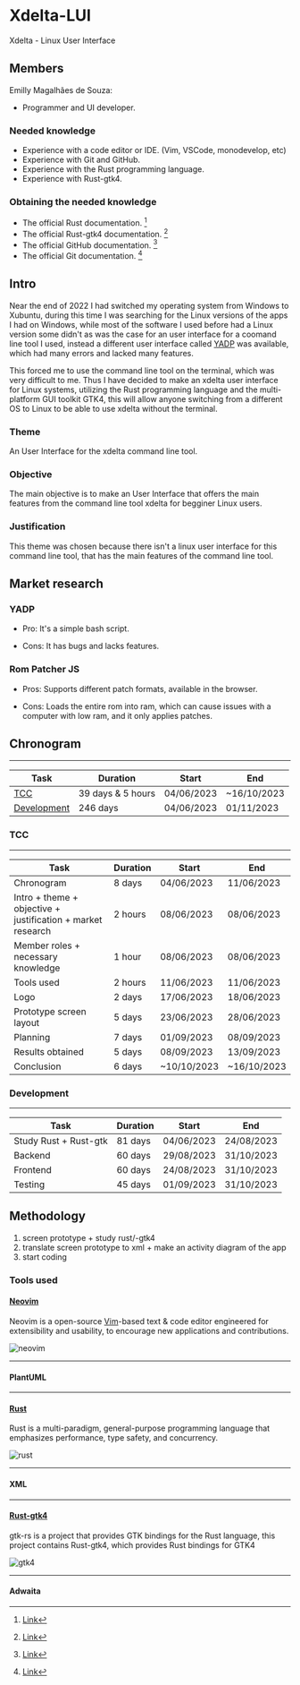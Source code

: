 # Xdelta-LUI

Xdelta - Linux User Interface

## Members                  <!-- {{{ -->

Emilly Magalhães de Souza:

- Programmer and UI developer.

### Needed knowledge

- Experience with a code editor or IDE. (Vim, VSCode, monodevelop, etc)
- Experience with Git and GitHub.
- Experience with the Rust programming language.
- Experience with Rust-gtk4.

### Obtaining the needed knowledge

- The official Rust documentation.      [^1]
- The official Rust-gtk4 documentation. [^2]
- The official GitHub documentation.    [^3]
- The official Git documentation.       [^4]

[^1]: [Link](https://doc.rust-lang.org/std/index.html)
[^2]: [Link](https://gtk-rs.org/gtk4-rs/stable/latest/docs/gtk4/index.html)
[^3]: [Link](https://docs.github.com/en)
[^4]: [Link](https://git-scm.com/doc)

<!-- }}} -->

## Intro                    <!-- {{{ -->


Near the end of 2022 I had switched my operating system from Windows to Xubuntu, during this time
I was searching for the Linux versions of the apps I had on Windows, while most of the software
I used before had a Linux version some didn't as was the case for an user interface for a coomand
line tool I used, instead a different user interface called [YADP](https://github.com/Nhoya/YADP)
was available, which had many errors and lacked many features.

This forced me to use the command line tool on the terminal, which was very difficult to me. Thus
I have decided to make an xdelta user interface for Linux systems, utilizing the Rust programming
language and the multi-platform GUI toolkit GTK4, this will allow anyone switching from a different
OS to Linux to be able to use xdelta without the terminal.

### Theme

An User Interface for the xdelta command line tool.

### Objective

The main objective is to make an User Interface that offers the main features from the command line
tool xdelta for begginer Linux users.

### Justification

This theme was chosen because there isn't a linux user interface for this command line tool, that
has the main features of the command line tool.

<!-- }}} -->

## Market research          <!-- {{{ -->

### YADP

- Pro: It's a simple bash script.

- Cons: It has bugs and lacks features.

### Rom Patcher JS

- Pros: Supports different patch formats, available in the browser.

- Cons: Loads the entire rom into ram, which can cause issues with a computer with low ram, and it
only applies patches.

<!-- }}} -->

## Chronogram               <!-- {{{ -->

---

| Task                                  | Duration          | Start       | End         |
| ------------------------------------- | ----------------- | ----------- | ----------- |
| [TCC](#TCC)                           | 39 days & 5 hours | 04/06/2023  | ~16/10/2023 |
| [Development](#development)           | 246 days          | 04/06/2023  | 01/11/2023  |



### TCC

---

| Task                                                         | Duration | Start       | End         |
| ------------------------------------------------------------ | -------- | ----------- | ----------- |
| Chronogram                                                   | 8 days   | 04/06/2023  | 11/06/2023  |
| Intro + theme + objective + justification + market research  | 2 hours  | 08/06/2023  | 08/06/2023  |
| Member roles + necessary knowledge                           | 1 hour   | 08/06/2023  | 08/06/2023  |
| Tools used                                                   | 2 hours  | 11/06/2023  | 11/06/2023  |
| Logo                                                         | 2 days   | 17/06/2023  | 18/06/2023  |
| Prototype screen layout                                      | 5 days   | 23/06/2023  | 28/06/2023  |
| Planning                                                     | 7 days   | 01/09/2023  | 08/09/2023  |
| Results obtained                                             | 5 days   | 08/09/2023  | 13/09/2023  |
| Conclusion                                                   | 6 days   | ~10/10/2023 | ~16/10/2023 |



### Development

---

| Task                  | Duration | Start       | End        |
| --------------------- | -------- | ----------- | ---------- |
| Study Rust + Rust-gtk | 81 days  | 04/06/2023  | 24/08/2023 |
| Backend               | 60 days  | 29/08/2023  | 31/10/2023 |
| Frontend              | 60 days  | 24/08/2023  | 31/10/2023 |
| Testing               | 45 days  | 01/09/2023  | 31/10/2023 |



<!-- }}} -->

## Methodology              <!-- {{{ -->

1. screen prototype + study rust/-gtk4
2. translate screen prototype to xml + make an activity diagram of the app
3. start coding

### Tools used               <!-- {{{ -->

#### [Neovim](https://neovim.io/)

Neovim is a open-source [Vim](https://www.vim.org/)-based text & code editor engineered for
extensibility and usability, to encourage new applications and contributions.

![neovim](./assets/neovim.png)

---

#### PlantUML

---

#### [Rust](https://www.rust-lang.org/)

Rust is a multi-paradigm, general-purpose programming language that emphasizes performance, type
safety, and concurrency. 

![rust](./assets/rust.svg)

---

#### XML

---

#### [Rust-gtk4](https://gtk-rs.org/)

gtk-rs is a project that provides GTK bindings for the Rust language, this project contains
Rust-gtk4, which provides Rust bindings for GTK4

![gtk4](./assets/rust-gtk.png)

---

#### Adwaita

<!-- }}} -->

<!-- }}} -->
